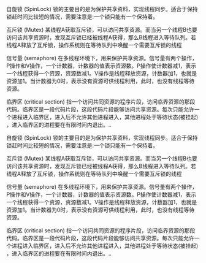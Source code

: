 自旋锁 (SpinLock)
锁的主要目的是为保护共享资料，实现线程同步。适合于保持锁赶时间比较短的情况，需要注意是:一个锁只能有一个保持着。

互斥锁 (Mutex)
某线程A获取互斥锁，可以访问共享资源。而当另一个线程B也要访问该共享资源时，发现互斥锁已经被线程A获得，那么B线程进入等待队列。若线程A释放了互斥锁，操作系统则在等待队列中唤醒一个需要互斥锁的线程

信号量 (semaphore)
在多线程环境下，用来保护共享资源。信号量有两个操作，P操作和V操作，一个计数器，计数器的值表示资源数。P操作使计数器减1，表示一个线程获得一个资源，资源数减1。V操作是线程释放资源，计数器加1，也就是资源加1。当计数器为0时，表示没有资源可供线程利用，此时，也没有线程等待资源。


临界区 (critical section)
指一个访问共同资源的程序片段，访问临界资源的那段代码。临界区是一段代码片段，这段代码片段能够访问共享资源。每次只能允许一个进程进入临界区，进入后不允许其他进程进入，其他进程处于等待状态(被挂起) ，进入临界区的进程要在有限时间内退出。..

自旋锁 (SpinLock)
锁的主要目的是为保护共享资料，实现线程同步。适合于保持锁赶时间比较短的情况，需要注意是:一个锁只能有一个保持着。

互斥锁 (Mutex)
某线程A获取互斥锁，可以访问共享资源。而当另一个线程B也要访问该共享资源时，发现互斥锁已经被线程A获得，那么B线程进入等待队列。若线程A释放了互斥锁，操作系统则在等待队列中唤醒一个需要互斥锁的线程

信号量 (semaphore)
在多线程环境下，用来保护共享资源。信号量有两个操作，P操作和V操作，一个计数器，计数器的值表示资源数。P操作使计数器减1，表示一个线程获得一个资源，资源数减1。V操作是线程释放资源，计数器加1，也就是资源加1。当计数器为0时，表示没有资源可供线程利用，此时，也没有线程等待资源。


临界区 (critical section)
指一个访问共同资源的程序片段，访问临界资源的那段代码。临界区是一段代码片段，这段代码片段能够访问共享资源。每次只能允许一个进程进入临界区，进入后不允许其他进程进入，其他进程处于等待状态(被挂起) ，进入临界区的进程要在有限时间内退出。..
